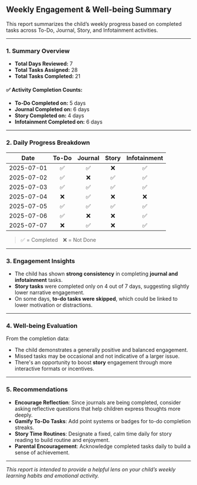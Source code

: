 ## Weekly Engagement & Well-being Summary

This report summarizes the child’s weekly progress based on completed tasks across To-Do, Journal, Story, and Infotainment activities.

---

### 1. Summary Overview

- **Total Days Reviewed:** 7  
- **Total Tasks Assigned:** 28  
- **Total Tasks Completed:** 21  

#### ✅ Activity Completion Counts:
- **To-Do Completed on:** 5 days  
- **Journal Completed on:** 6 days  
- **Story Completed on:** 4 days  
- **Infotainment Completed on:** 6 days

---

### 2. Daily Progress Breakdown

| Date       | To-Do | Journal | Story | Infotainment |
|------------|:-----:|:-------:|:-----:|:------------:|
| 2025-07-01 | ✅    | ✅      | ❌    | ✅           |
| 2025-07-02 | ✅    | ❌      | ✅    | ✅           |
| 2025-07-03 | ✅    | ✅      | ✅    | ✅           |
| 2025-07-04 | ❌    | ✅      | ❌    | ❌           |
| 2025-07-05 | ✅    | ✅      | ✅    | ✅           |
| 2025-07-06 | ✅    | ❌      | ❌    | ✅           |
| 2025-07-07 | ❌    | ✅      | ❌    | ✅           |

> ✅ = Completed ❌ = Not Done

---

### 3. Engagement Insights

- The child has shown **strong consistency** in completing **journal and infotainment** tasks.
- **Story tasks** were completed only on 4 out of 7 days, suggesting slightly lower narrative engagement.
- On some days, **to-do tasks were skipped**, which could be linked to lower motivation or distractions.

---

### 4. Well-being Evaluation

From the completion data:
- The child demonstrates a generally positive and balanced engagement.
- Missed tasks may be occasional and not indicative of a larger issue.
- There's an opportunity to boost **story** engagement through more interactive formats or incentives.

---

### 5. Recommendations

- **Encourage Reflection**: Since journals are being completed, consider asking reflective questions that help children express thoughts more deeply.
- **Gamify To-Do Tasks**: Add point systems or badges for to-do completion streaks.
- **Story Time Routines**: Designate a fixed, calm time daily for story reading to build routine and enjoyment.
- **Parental Encouragement**: Acknowledge completed tasks daily to build a sense of achievement.

---

_This report is intended to provide a helpful lens on your child’s weekly learning habits and emotional activity._
